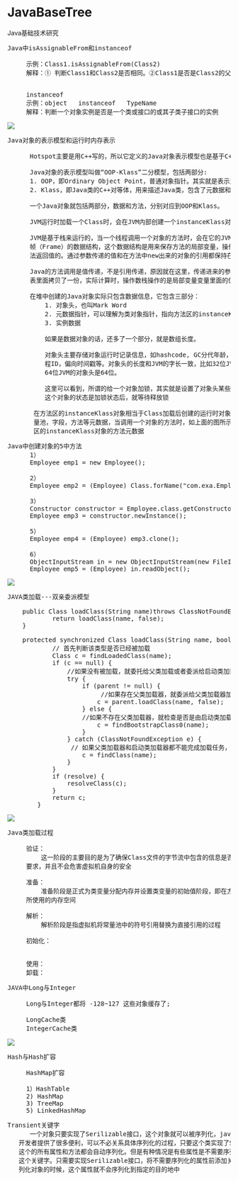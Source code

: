 # JavaBaseTree
Java基础技术研究


<pre>
Java中isAssignableFrom和instanceof

     示例：Class1.isAssignableFrom(Class2)
     解释：① 判断Class1和Class2是否相同。②Class1是否是Class2的父类或者接口。


     instanceof
     示例：object   instanceof   TypeName
     解释：判断一个对象实例是否是一个类或接口的或其子类子接口的实例
</pre>

![](https://i.imgur.com/2FlpX4P.png)

<pre>
Java对象的表示模型和运行时内存表示
  
      Hotspot主要是用C++写的，所以它定义的Java对象表示模型也是基于C++实现的。

      Java对象的表示模型叫做“OOP-Klass”二分模型，包括两部分:
      1. OOP，即Ordinary Object Point，普通对象指针。其实就是表示对象的实例信息
      2. Klass，即Java类的C++对等体，用来描述Java类，包含了元数据和方法信息等

      一个Java对象就包括两部分，数据和方法，分别对应到OOP和Klass。

      JVM运行时加载一个Class时，会在JVM内部创建一个instanceKlass对象，表示这个类的运行时元数据。创建一个这个Class的Java对象时，会在JVM内部相应的创建一个instanceOop来表示这个Java对象。instanceKlass对象放在了方法区，instanceOop放在了堆，instanceOop的引用放在了JVM栈。

      JVM是基于栈来运行的，当一个线程调用一个对象的方法时，会在它的JVM栈的栈顶创建一个栈
      帧（Frame）的数据结构，这个数据结构是用来保存方法的局部变量，操作数栈，动态连接和方
      法返回值的。通过参数传递的值和在方法中new出来的对象的引用都保持在局部变量表里面

      Java的方法调用是值传递，不是引用传递，原因就在这里，传递进来的参数相当于在局部变量
      表里面拷贝了一份，实际计算时，操作数栈操作的是局部变量变量里面的值，而不是外部的变量

      在堆中创建的Java对象实际只包含数据信息，它包含三部分：
          1. 对象头，也叫Mark Word
          2. 元数据指针，可以理解为类对象指针，指向方法区的instanceKlass实例
          3. 实例数据

          如果是数据对象的话，还多了一个部分，就是数组长度。

          对象头主要存储对象运行时记录信息，如hashcode, GC分代年龄，锁状态标志，偏向线
          程ID，偏向时间戳等。对象头的长度和JVM的字长一致，比如32位JVM的对象头是32位，
          64位JVM的对象头是64位。

          这里可以看到，所谓的给一个对象加锁，其实就是设置了对象头某些位。当其他线程看到
          这个对象的状态是加锁状态后，就等待释放锁

       在方法区的instanceKlass对象相当于Class加载后创建的运行时对象，它包含了运行时常
       量池，字段，方法等元数据，当调用一个对象的方法时，如上面的图所示，实际定位到了方法
       区的instanceKlass对象的方法元数据
</pre>

<pre>
Java中创建对象的5中方法
      1）
      Employee emp1 = new Employee();  
      
      2）
      Employee emp2 = (Employee) Class.forName("com.exa.Employee").newInstance();
      
      3）
      Constructor<Employee> constructor = Employee.class.getConstructor();  
      Employee emp3 = constructor.newInstance();  

      5）
      Employee emp4 = (Employee) emp3.clone();  

      6）
      ObjectInputStream in = new ObjectInputStream(new FileInputStream("data.obj"));  
      Employee emp5 = (Employee) in.readObject();  
</pre>

![](https://i.imgur.com/4DJgsB0.png)

<pre>
JAVA类加载---双亲委派模型

    public Class<?> loadClass(String name)throws ClassNotFoundException {
            return loadClass(name, false);
    }
    
    protected synchronized Class<?> loadClass(String name, boolean resolve)throws ClassNotFoundException {
            // 首先判断该类型是否已经被加载
            Class c = findLoadedClass(name);
            if (c == null) {
                //如果没有被加载，就委托给父类加载或者委派给启动类加载器加载
                try {
                    if (parent != null) {
                         //如果存在父类加载器，就委派给父类加载器加载
                        c = parent.loadClass(name, false);
                    } else {
                    //如果不存在父类加载器，就检查是否是由启动类加载器加载的类，通过调用本地方法native Class findBootstrapClass(String name)
                        c = findBootstrapClass0(name);
                    }
                } catch (ClassNotFoundException e) {
                 // 如果父类加载器和启动类加载器都不能完成加载任务，才调用自身的加载功能
                    c = findClass(name);
                }
            }
            if (resolve) {
                resolveClass(c);
            }
            return c;
        }
</pre>

![](https://i.imgur.com/oFBC3X9.png)

<pre>
Java类加载过程

     验证：
         这一阶段的主要目的是为了确保Class文件的字节流中包含的信息是否符合当前虚拟机的
     要求，并且不会危害虚拟机自身的安全

     准备：
         准备阶段是正式为类变量分配内存并设置类变量的初始值阶段，即在方法区中分配这些变量
     所使用的内存空间

     解析：
         解析阶段是指虚拟机将常量池中的符号引用替换为直接引用的过程

     初始化：
         

     使用：
     卸载：
</pre>

<pre>
JAVA中Long与Integer

     Long与Integer都将 -128~127 这些对象缓存了;
     
     LongCache类
     IntegerCache类
</pre>

![](https://i.imgur.com/O1cyHZA.png)

<pre>
Hash与Hash扩容

     HashMap扩容

     1）HashTable
     2) HashMap
     3) TreeMap
     5) LinkedHashMap
</pre>

<pre>
Transient关键字
      一个对象只要实现了Serilizable接口，这个对象就可以被序列化，java的这种序列化模式为
   开发者提供了很多便利，可以不必关系具体序列化的过程，只要这个类实现了Serilizable接口，
   这个的所有属性和方法都会自动序列化。但是有种情况是有些属性是不需要序列号的，所以就用到
   这个关键字。只需要实现Serilizable接口，将不需要序列化的属性前添加关键字transient，序
   列化对象的时候，这个属性就不会序列化到指定的目的地中
</pre>